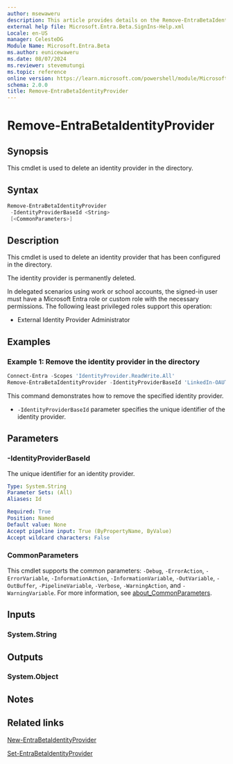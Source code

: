 ```yaml
---
author: msewaweru
description: This article provides details on the Remove-EntraBetaIdentityProvider command.
external help file: Microsoft.Entra.Beta.SignIns-Help.xml
Locale: en-US
manager: CelesteDG
Module Name: Microsoft.Entra.Beta
ms.author: eunicewaweru
ms.date: 08/07/2024
ms.reviewer: stevemutungi
ms.topic: reference
online version: https://learn.microsoft.com/powershell/module/Microsoft.Entra.Beta/Remove-EntraBetaIdentityProvider
schema: 2.0.0
title: Remove-EntraBetaIdentityProvider
---
```


# Remove-EntraBetaIdentityProvider

## Synopsis

This cmdlet is used to delete an identity provider in the directory.

## Syntax

```powershell
Remove-EntraBetaIdentityProvider
 -IdentityProviderBaseId <String>
 [<CommonParameters>]
```

## Description

This cmdlet is used to delete an identity provider that has been configured in the directory.

The identity provider is permanently deleted.

In delegated scenarios using work or school accounts, the signed-in user must have a Microsoft Entra role or custom role with the necessary permissions. The following least privileged roles support this operation:

- External Identity Provider Administrator

## Examples

### Example 1: Remove the identity provider in the directory

```powershell
Connect-Entra -Scopes 'IdentityProvider.ReadWrite.All'
Remove-EntraBetaIdentityProvider -IdentityProviderBaseId 'LinkedIn-OAUTH'
```

This command demonstrates how to remove the specified identity provider.

- `-IdentityProviderBaseId` parameter specifies the unique identifier of the identity provider.

## Parameters

### -IdentityProviderBaseId

The unique identifier for an identity provider.

```yaml
Type: System.String
Parameter Sets: (All)
Aliases: Id

Required: True
Position: Named
Default value: None
Accept pipeline input: True (ByPropertyName, ByValue)
Accept wildcard characters: False
```

### CommonParameters

This cmdlet supports the common parameters: `-Debug`, `-ErrorAction`, `-ErrorVariable`, `-InformationAction`, `-InformationVariable`, `-OutVariable`, `-OutBuffer`, `-PipelineVariable`, `-Verbose`, `-WarningAction`, and `-WarningVariable`. For more information, see [about_CommonParameters](https://go.microsoft.com/fwlink/?LinkID=113216).

## Inputs

### System.String

## Outputs

### System.Object

## Notes

## Related links

[New-EntraBetaIdentityProvider](New-EntraBetaIdentityProvider.md)

[Set-EntraBetaIdentityProvider](Set-EntraBetaIdentityProvider.md)
